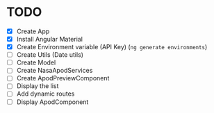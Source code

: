 # TODO

- [x] Create App
- [x] Install Angular Material
- [x] Create Environment variable (API Key) (`ng generate environments`)
- [ ] Create Utils (Date utils)
- [ ] Create Model
- [ ] Create NasaApodServices
- [ ] Create ApodPreviewComponent
- [ ] Display the list
- [ ] Add dynamic routes
- [ ] Display ApodComponent
